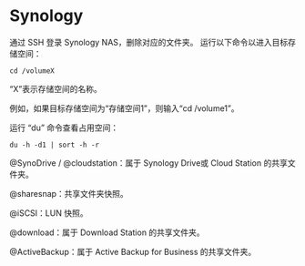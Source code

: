 # Synology


通过 SSH 登录 Synology NAS，删除对应的文件夹。
运行以下命令以进入目标存储空间：
```
cd /volumeX
```

“X”表示存储空间的名称。

例如，如果目标存储空间为“存储空间1”，则输入“cd /volume1”。

运行 “du” 命令查看占用空间：
```
du -h -d1 | sort -h -r
```



@SynoDrive / @cloudstation：属于 Synology Drive或 Cloud Station 的共享文件夹。

@sharesnap：共享文件夹快照。

@iSCSI：LUN 快照。

@download：属于 Download Station 的共享文件夹。

@ActiveBackup：属于 Active Backup for Business 的共享文件夹。

